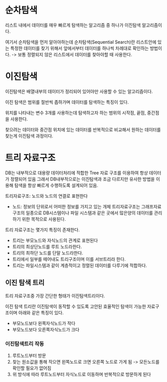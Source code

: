 # 순차탐색

리스트 내에서 데이터를 매우 빠르게 탐색하는 알고리즘 중 하나가 이진탐색 알고리즘이다.

여기서 순차탐색을 먼저 알아야하는데 순차탐색(Sequential Search)란 리스트안에 있는
특정한 데이터를 찾기 위해서 앞에서부터 데이터를 하나씩
차례대로 확인하는 방법이다.
-> 보통 정렬되지 않은 리스트에서 데이터를 찾아야할 때 사용한다.

# 이진탐색

이진탐색은 배열내부의 데이터가 정리되어 있어야만 사용할 수 있는 알고리즘이다.

이진 탐색은 범위를 절반씩 좁하가며 데이터를 탐색하는 특징이 있다.

위치를 나타내는 변수 3개를 사용하는데 탐색하고자 하는 범위의 시작점, 끝점, 중간점을 사용한다.

찾으려는 데이터와 중간점 위치에 있는 데이터를 반복적으로 비교해서 원하는 데이터를 찾는게 이진탐색 과정이다.

# 트리 자료구조

DB는 내부적으로 대용량 데이터처리에 적합한 Tree 자료 구조를 이용하여 항상 데이터가 정렬되어 있음
그래서 DB내부적으로는 이진탐색과 조금 다르지만 유사한 방법을 이용해 탐색을 항상 빠르게 수행하도록 설계되어 있음.

트리자료구조: 노드와 노드의 연결로 표현한다

- 노드: 정보의 단위로서 어떠한 정보를 가지고 있는 개체
  트리자료구조는 그래프자료구조의 일종으로 DB시스템이나 파일 시스템과 같은 곳에서 많은양의 데이터를 관리하기 위한 목적으로 사용된다.

트리 자료구조는 몇가지 특징이 존재한다.

- 트리는 부모노드와 자식노드의 관계로 표현된다
- 트리의 최상단노드를 루트 노드라한다.
- 트리의 최하단 노드를 단말 노드라한다.
- 트리에서 일부를 떼어내도 트리구조이며 이를 서브트리라 한다.
- 트리는 파일시스템과 같이 계층적이고 정렬된 데이터를 다루기에 적합하다.

## 이진 탐색 트리

트리 자료구조중 가장 간단한 형태가 이진탐색트리이다.

이진 탐색 트리란 이진탐색이 동작할 수 있도록 고안된 효율적인 탐색이 가능한 자료구조이며 아래와 같은 특징이 있다.

- 부모노드보다 왼쪽자식노드가 작다
- 부모노드보다 오른쪽자식노드가 크다

### 이진탐색트리 작동

1. 루트노드부터 방문
2. 찾는 원소값을 통해 작으면 왼쪽노드로 크면 오른쪽 노드로 가게 됨 -> 모든노드를 확인할 필요가 없어짐
3. 위 방식에 따라 루트노드부터 자식노드로 이동하며 반복적으로 방문하게 된다
